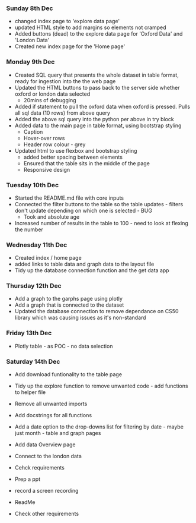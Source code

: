 ### Sunday 8th Dec
- changed index page to 'explore data page'
- updated HTML style to add margins so elements not cramped
- Added buttons (dead) to the explore data page for 'Oxford Data' and 'London Data'
- Created new index page for the 'Home page'

### Monday 9th Dec
- Created SQL query that presents the whole dataset in table format, ready for ingestion into the the web page
- Updated the HTML buttons to pass back to the server side whether oxford or london data selected
  - 20mins of debugging
- Added if statement to pull the oxford data when oxford is pressed. Pulls all sql data (10 rows) from above query
- Added the above sql query into the python per above in try block
- Added data to the main page in table format, using bootstrap styling
  - Caption
  - Hover-over rows
  - Header row colour - grey
- Updated html to use flexbox and bootstrap styling
  - added better spacing between elements
  - Ensured that the table sits in the middle of the page
  - Responsive design

### Tuesday 10th Dec
- Started the README.md file with core inputs
- Connected the filter buttons to the table so the table updates - filters don't update depending on which one is selected - BUG
  - Took and absolute age
- Increased number of results in the table to 100 - need to look at flexing the number

### Wednesday 11th Dec
- Created index / home page
- added links to table data and graph data to the layout file
- Tidy up the database connection function and the get data app

### Thursday 12th Dec
- Add a graph to the garphs page using plotly
- Add a graph that is connected to the dataset
- Updated the database connection to remove dependance on CS50 library which was causing issues as it's non-standard

### Friday 13th Dec
- Plotly table - as POC - no data selection


### Saturday 14th Dec
- Add download funtionality to the table page
- Tidy up the explore function to remove unwanted code - add functions to helper file
- Remove all unwanted imports

- Add docstrings for all functions

- Add a date option to the drop-downs list for filtering by date - maybe just month - table and graph pages
- Add data Overview page
- Connect to the london data

- Cehck requirements
- Prep a ppt
- record a screen recording
- ReadMe
- Check other requirements